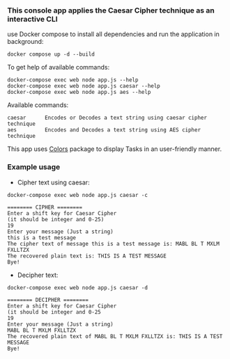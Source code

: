 ### This console app applies the Caesar Cipher technique as an interactive CLI ###

use Docker compose to install all dependencies and run the application in background:

```shell
docker compose up -d --build
```

To get help of available commands:

```shell
docker-compose exec web node app.js --help
docker-compose exec web node app.js caesar --help
docker-compose exec web node app.js aes --help
```

Available commands:

```shell
caesar      Encodes or Decodes a text string using caesar cipher technique
aes         Encodes and Decodes a text string using AES cipher technique
`````

This app uses <a href="https://www.npmjs.com/package/colors">Colors</a> package to display Tasks in an user-friendly manner.

### Example usage

- Cipher text using caesar:

```shell
docker-compose exec web node app.js caesar -c

======== CIPHER ========
Enter a shift key for Caesar Cipher
(it should be integer and 0-25)
19
Enter your message (Just a string)
this is a test message
The cipher text of message this is a test message is: MABL BL T MXLM FXLLTZX
The recovered plain text is: THIS IS A TEST MESSAGE
Bye!
```

- Decipher text:

```shell
docker-compose exec web node app.js caesar -d

======== DECIPHER ========
Enter a shift key for Caesar Cipher
(it should be integer and 0-25
19
Enter your message (Just a string)
MABL BL T MXLM FXLLTZX
The recovered plain text of MABL BL T MXLM FXLLTZX is: THIS IS A TEST MESSAGE
Bye!
```